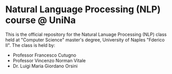 # Natural Language Processing (NLP) course @ UniNa

This is the official repository for the Natural Lanuage Processing (NLP) class held at "Computer Science" master's degree, University of Naples "Fderico II".
The class is held by:
* Professor Francesco Cutugno
* Professor Vincenzo Norman Vitale
* Dr. Luigi Maria Giordano Orsini
